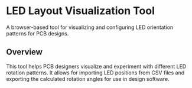 # LED Layout Visualization Tool

A browser-based tool for visualizing and configuring LED orientation patterns for PCB designs.

## Overview

This tool helps PCB designers visualize and experiment with different LED rotation patterns. It allows for importing LED positions from CSV files and exporting the calculated rotation angles for use in design software.